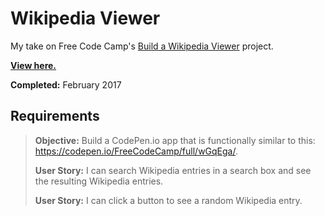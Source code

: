 # Wikipedia Viewer

My take on Free Code Camp's [Build a Wikipedia Viewer](https://www.freecodecamp.com/challenges/build-a-wikipedia-viewer) project.

**[View here.](http://tempurturtul.github.io/fcc-projects/wikipedia-viewer/)**

**Completed:** February 2017

## Requirements

> **Objective:** Build a CodePen.io app that is functionally similar to this: https://codepen.io/FreeCodeCamp/full/wGqEga/.
>
> **User Story:** I can search Wikipedia entries in a search box and see the resulting Wikipedia entries.
>
> **User Story:** I can click a button to see a random Wikipedia entry.
